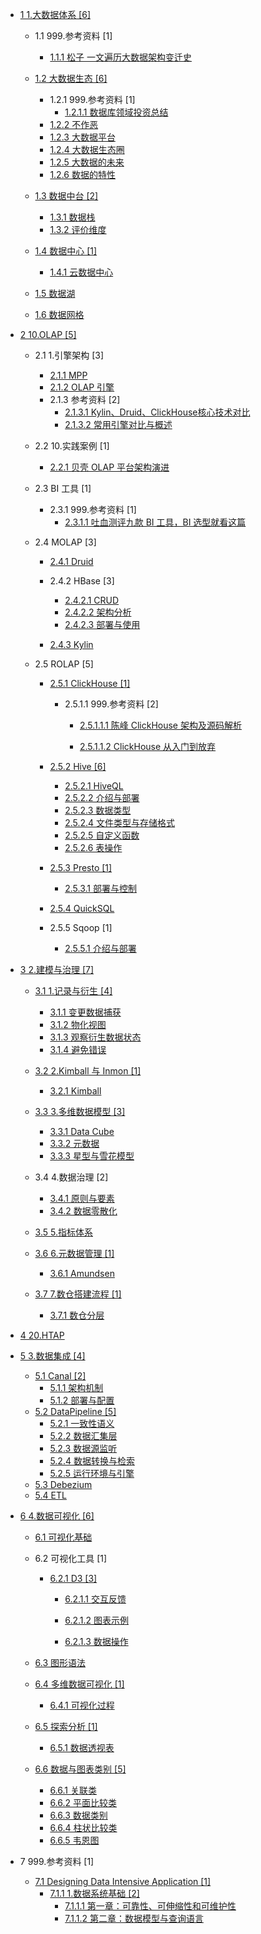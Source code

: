  - [1 1.大数据体系 [6]](/1.大数据体系/README.md)
    - 1.1 999.参考资料 [1]
      - [1.1.1 松子 一文遍历大数据架构变迁史](/1.大数据体系/999.参考资料/2021-松子-一文遍历大数据架构变迁史.md)
    - [1.2 大数据生态 [6]](/1.大数据体系/大数据生态/README.md)
      - 1.2.1 999.参考资料 [1]
        - [1.2.1.1 数据库领域投资总结](/1.大数据体系/大数据生态/999.参考资料/2021-数据库领域投资总结.md)
      - [1.2.2 不作恶](/1.大数据体系/大数据生态/不作恶.md)
      - [1.2.3 大数据平台](/1.大数据体系/大数据生态/大数据平台.md)
      - [1.2.4 大数据生态圈](/1.大数据体系/大数据生态/大数据生态圈.md)
      - [1.2.5 大数据的未来](/1.大数据体系/大数据生态/大数据的未来.md)
      - [1.2.6 数据的特性](/1.大数据体系/大数据生态/数据的特性.md)
    - [1.3 数据中台 [2]](/1.大数据体系/数据中台/README.md)
      - [1.3.1 数据栈](/1.大数据体系/数据中台/数据栈.md)
      - [1.3.2 评价维度](/1.大数据体系/数据中台/评价维度.md)
    - [1.4 数据中心 [1]](/1.大数据体系/数据中心/README.md)
      - [1.4.1 云数据中心](/1.大数据体系/数据中心/云数据中心.md)
    - [1.5 数据湖](/1.大数据体系/数据湖/README.md)
      
    - [1.6 数据网格](/1.大数据体系/数据网格/README.md)
      
  - [2 10.OLAP [5]](/10.OLAP/README.md)
    - 2.1 1.引擎架构 [3]
      - [2.1.1 MPP](/10.OLAP/1.引擎架构/MPP.md)
      - [2.1.2 OLAP 引擎](/10.OLAP/1.引擎架构/OLAP%20引擎.md)
      - 2.1.3 参考资料 [2]
        - [2.1.3.1 Kylin、Druid、ClickHouse核心技术对比](/10.OLAP/1.引擎架构/.more/2020-Kylin、Druid、ClickHouse核心技术对比.md)
        - [2.1.3.2 常用引擎对比与概述](/10.OLAP/1.引擎架构/.more/2021-常用引擎对比与概述.md)
    - 2.2 10.实践案例 [1]
      - [2.2.1 贝壳 OLAP 平台架构演进](/10.OLAP/10.实践案例/2021-贝壳%20OLAP%20平台架构演进.md)
    - 2.3 BI 工具 [1]
      - 2.3.1 999.参考资料 [1]
        - [2.3.1.1 吐血测评九款 BI 工具，BI 选型就看这篇](/10.OLAP/BI%20工具/999.参考资料/2022-吐血测评九款%20BI%20工具，BI%20选型就看这篇.md)
    - 2.4 MOLAP [3]
      - [2.4.1 Druid](/10.OLAP/MOLAP/Druid/README.md)
        
      - 2.4.2 HBase [3]
        - [2.4.2.1 CRUD](/10.OLAP/MOLAP/HBase/CRUD.md)
        - [2.4.2.2 架构分析](/10.OLAP/MOLAP/HBase/架构分析.md)
        - [2.4.2.3 部署与使用](/10.OLAP/MOLAP/HBase/部署与使用.md)
      - [2.4.3 Kylin](/10.OLAP/MOLAP/Kylin/README.md)
        
    - 2.5 ROLAP [5]
      - [2.5.1 ClickHouse [1]](/10.OLAP/ROLAP/ClickHouse/README.md)
        - 2.5.1.1 999.参考资料 [2]
          - [2.5.1.1.1 陈峰 ClickHouse 架构及源码解析](/10.OLAP/ROLAP/ClickHouse/999.参考资料/2022-陈峰-ClickHouse%20架构及源码解析/README.md)
            
          - [2.5.1.1.2 ClickHouse 从入门到放弃](/10.OLAP/ROLAP/ClickHouse/999.参考资料/2023-ClickHouse%20从入门到放弃/README.md)
            
      - [2.5.2 Hive [6]](/10.OLAP/ROLAP/Hive/README.md)
        - [2.5.2.1 HiveQL](/10.OLAP/ROLAP/Hive/HiveQL.md)
        - [2.5.2.2 介绍与部署](/10.OLAP/ROLAP/Hive/介绍与部署.md)
        - [2.5.2.3 数据类型](/10.OLAP/ROLAP/Hive/数据类型.md)
        - [2.5.2.4 文件类型与存储格式](/10.OLAP/ROLAP/Hive/文件类型与存储格式.md)
        - [2.5.2.5 自定义函数](/10.OLAP/ROLAP/Hive/自定义函数.md)
        - [2.5.2.6 表操作](/10.OLAP/ROLAP/Hive/表操作.md)
      - [2.5.3 Presto [1]](/10.OLAP/ROLAP/Presto/README.md)
        - [2.5.3.1 部署与控制](/10.OLAP/ROLAP/Presto/部署与控制.md)
      - [2.5.4 QuickSQL](/10.OLAP/ROLAP/QuickSQL/README.md)
        
      - 2.5.5 Sqoop [1]
        - [2.5.5.1 介绍与部署](/10.OLAP/ROLAP/Sqoop/介绍与部署.md)
  - [3 2.建模与治理 [7]](/2.建模与治理/README.md)
    - [3.1 1.记录与衍生 [4]](/2.建模与治理/1.记录与衍生/README.md)
      - [3.1.1 变更数据捕获](/2.建模与治理/1.记录与衍生/变更数据捕获.md)
      - [3.1.2 物化视图](/2.建模与治理/1.记录与衍生/物化视图.md)
      - [3.1.3 观察衍生数据状态](/2.建模与治理/1.记录与衍生/观察衍生数据状态.md)
      - [3.1.4 避免错误](/2.建模与治理/1.记录与衍生/避免错误.md)
    - [3.2 2.Kimball 与 Inmon [1]](/2.建模与治理/2.Kimball%20与%20Inmon/README.md)
      - [3.2.1 Kimball](/2.建模与治理/2.Kimball%20与%20Inmon/Kimball.md)
    - [3.3 3.多维数据模型 [3]](/2.建模与治理/3.多维数据模型/README.md)
      - [3.3.1 Data Cube](/2.建模与治理/3.多维数据模型/Data%20Cube.md)
      - [3.3.2 元数据](/2.建模与治理/3.多维数据模型/元数据.md)
      - [3.3.3 星型与雪花模型](/2.建模与治理/3.多维数据模型/星型与雪花模型.md)
    - 3.4 4.数据治理 [2]
      - [3.4.1 原则与要素](/2.建模与治理/4.数据治理/原则与要素.md)
      - [3.4.2 数据零散化](/2.建模与治理/4.数据治理/数据零散化.md)
    - [3.5 5.指标体系](/2.建模与治理/5.指标体系/README.md)
      
    - [3.6 6.元数据管理 [1]](/2.建模与治理/6.元数据管理/README.md)
      - [3.6.1 Amundsen](/2.建模与治理/6.元数据管理/Amundsen.md)
    - [3.7 7.数仓搭建流程 [1]](/2.建模与治理/7.数仓搭建流程/README.md)
      - [3.7.1 数仓分层](/2.建模与治理/7.数仓搭建流程/数仓分层.md)
  - [4 20.HTAP](/20.HTAP/README.md)
    
  - [5 3.数据集成 [4]](/3.数据集成/README.md)
    - [5.1 Canal [2]](/3.数据集成/Canal/README.md)
      - [5.1.1 架构机制](/3.数据集成/Canal/架构机制.md)
      - [5.1.2 部署与配置](/3.数据集成/Canal/部署与配置.md)
    - [5.2 DataPipeline [5]](/3.数据集成/DataPipeline/README.md)
      - [5.2.1 一致性语义](/3.数据集成/DataPipeline/一致性语义.md)
      - [5.2.2 数据汇集层](/3.数据集成/DataPipeline/数据汇集层.md)
      - [5.2.3 数据源监听](/3.数据集成/DataPipeline/数据源监听.md)
      - [5.2.4 数据转换与检索](/3.数据集成/DataPipeline/数据转换与检索.md)
      - [5.2.5 运行环境与引擎](/3.数据集成/DataPipeline/运行环境与引擎.md)
    - [5.3 Debezium](/3.数据集成/Debezium.md)
    - [5.4 ETL](/3.数据集成/ETL/README.md)
      
  - [6 4.数据可视化 [6]](/4.数据可视化/README.md)
    - [6.1 可视化基础](/4.数据可视化/可视化基础/README.md)
      
    - 6.2 可视化工具 [1]
      - [6.2.1 D3 [3]](/4.数据可视化/可视化工具/D3/README.md)
        - [6.2.1.1 交互反馈](/4.数据可视化/可视化工具/D3/交互反馈/README.md)
          
        - [6.2.1.2 图表示例](/4.数据可视化/可视化工具/D3/图表示例/README.md)
          
        - [6.2.1.3 数据操作](/4.数据可视化/可视化工具/D3/数据操作/README.md)
          
    - [6.3 图形语法](/4.数据可视化/图形语法/README.md)
      
    - [6.4 多维数据可视化 [1]](/4.数据可视化/多维数据可视化/README.md)
      - [6.4.1 可视化过程](/4.数据可视化/多维数据可视化/可视化过程.md)
    - [6.5 探索分析 [1]](/4.数据可视化/探索分析/README.md)
      - [6.5.1 数据透视表](/4.数据可视化/探索分析/数据透视表.md)
    - [6.6 数据与图表类别 [5]](/4.数据可视化/数据与图表类别/README.md)
      - [6.6.1 关联类](/4.数据可视化/数据与图表类别/关联类.md)
      - [6.6.2 平面比较类](/4.数据可视化/数据与图表类别/平面比较类.md)
      - [6.6.3 数据类别](/4.数据可视化/数据与图表类别/数据类别.md)
      - [6.6.4 柱状比较类](/4.数据可视化/数据与图表类别/柱状比较类.md)
      - [6.6.5 韦恩图](/4.数据可视化/数据与图表类别/韦恩图.md)
  - 7 999.参考资料 [1]
    - [7.1 Designing Data Intensive Application [1]](/999.参考资料/Designing%20Data-Intensive%20Application/README.md)
      - [7.1.1 1.数据系统基础 [2]](/999.参考资料/Designing%20Data-Intensive%20Application/1.数据系统基础/README.md)
        - [7.1.1.1 第一章：可靠性、可伸缩性和可维护性](/999.参考资料/Designing%20Data-Intensive%20Application/1.数据系统基础/第一章：可靠性、可伸缩性和可维护性.md)
        - [7.1.1.2 第二章：数据模型与查询语言](/999.参考资料/Designing%20Data-Intensive%20Application/1.数据系统基础/第二章：数据模型与查询语言.md)